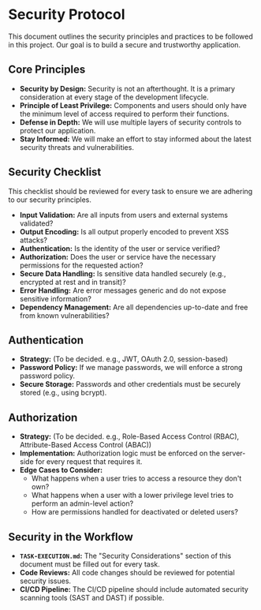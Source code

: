# Security Protocol

This document outlines the security principles and practices to be followed in this project. Our goal is to build a secure and trustworthy application.

## Core Principles

*   **Security by Design:** Security is not an afterthought. It is a primary consideration at every stage of the development lifecycle.
*   **Principle of Least Privilege:** Components and users should only have the minimum level of access required to perform their functions.
*   **Defense in Depth:** We will use multiple layers of security controls to protect our application.
*   **Stay Informed:** We will make an effort to stay informed about the latest security threats and vulnerabilities.

## Security Checklist

This checklist should be reviewed for every task to ensure we are adhering to our security principles.

*   **Input Validation:** Are all inputs from users and external systems validated?
*   **Output Encoding:** Is all output properly encoded to prevent XSS attacks?
*   **Authentication:** Is the identity of the user or service verified?
*   **Authorization:** Does the user or service have the necessary permissions for the requested action?
*   **Secure Data Handling:** Is sensitive data handled securely (e.g., encrypted at rest and in transit)?
*   **Error Handling:** Are error messages generic and do not expose sensitive information?
*   **Dependency Management:** Are all dependencies up-to-date and free from known vulnerabilities?

## Authentication

*   **Strategy:** (To be decided. e.g., JWT, OAuth 2.0, session-based)
*   **Password Policy:** If we manage passwords, we will enforce a strong password policy.
*   **Secure Storage:** Passwords and other credentials must be securely stored (e.g., using bcrypt).

## Authorization

*   **Strategy:** (To be decided. e.g., Role-Based Access Control (RBAC), Attribute-Based Access Control (ABAC))
*   **Implementation:** Authorization logic must be enforced on the server-side for every request that requires it.
*   **Edge Cases to Consider:**
    *   What happens when a user tries to access a resource they don't own?
    *   What happens when a user with a lower privilege level tries to perform an admin-level action?
    *   How are permissions handled for deactivated or deleted users?

## Security in the Workflow

*   **`TASK-EXECUTION.md`:** The "Security Considerations" section of this document must be filled out for every task.
*   **Code Reviews:** All code changes should be reviewed for potential security issues.
*   **CI/CD Pipeline:** The CI/CD pipeline should include automated security scanning tools (SAST and DAST) if possible.
